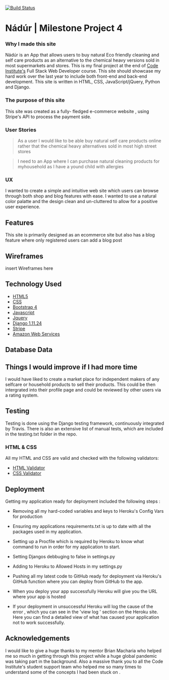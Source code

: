 [![Build Status](https://travis-ci.org/Neilfoster/eco-commerce.svg?branch=master)](https://travis-ci.org/Neilfoster/eco-commerce)

# Nádúr | Milestone Project 4

### Why I made this site

Nádúr is an App that allows users to buy natural Eco friendly cleaning 
and self care products as an alternative to the chemical heavy versions sold in
most supermarkets and stores. 
This is my final project at the end of [Code Institute's](https://codeinstitute.net/) Full
Stack Web Developer course. This site should showcase my hard work over the last year
to include both front-end and back-end development. This site is written in
HTML, CSS, JavaScript/jQuery, Python and Django.

### The purpose of this site

This site was created as a fully- fledged e-commerce website , using Stripe's API
to process the payment side.

### User Stories

> As a user I would like to be able buy natural self care products online rather 
that the chemical heavy alternatives sold in most high street stores

> I need to an App where I can purchase natural cleaning products for myhousehold as 
I have a yound child with allergies 

### UX

I wanted to create a simple and intuitive web site which users can browse through
both shop and blog features with ease. I wanted to use a natural color palatte and 
the design clean and un-cluttered to allow for a positive user experience. 

## Features 

This site is primarily designed as an ecommerce site but also has a blog feature 
where only registered users can add a blog post

## Wireframes
 insert Wireframes here

## Technology Used

* [HTML5](https://en.wikipedia.org/wiki/HTML5)
* [CSS](https://en.wikipedia.org/wiki/Cascading_Style_Sheets)
* [Bootstrap 4](https://getbootstrap.com/)
* [Javascript](https://www.javascript.com/)
* [Jquery](https://jquery.com/)
* [Django 1.11.24](https://docs.djangoproject.com/en/3.0/releases/1.11.24/)
* [Stripe](https://stripe.com/ie)
* [Amazon Web Services](https://aws.amazon.com/)

 

## Database Data


## Things I would improve if I had more time
I would have liked to create a market place for independent makers of any selfcare or household products
to sell their products. This could be then intergrated into their profile page and could be reviewed by
other users via a rating system. 

## Testing 
Testing is done using the Django testing framework, continuously integrated by Travis. 
There is also an extensive list of manual tests, which are included in the testing.txt folder in the repo.

### HTML & CSS
All my HTML and CSS are valid and checked with the following validators:

* [HTML Validator](https://validator.w3.org/)
* [CSS Validator](https://jigsaw.w3.org/css-validator/)

## Deployment 
Getting my application ready for deployment included the following steps :
* Removing all my hard-coded variables and keys to Heroku's Config Vars for production
* Ensuring my applications requirements.txt is up to date with all the packages used
    in my application.
* Setting up a Procfile which is required by Heroku to know what command to
    run in order for my application to start.
* Setting Djangos debbuging to false in settings.py 
* Adding to Heroku to Allowed Hosts in my settings.py 
* Pushing all my latest code to GitHub ready for deployment via Heroku's GitHub function
    where you can deploy from GitHub to the app.

* When you deploy your app successfully Heroku will give you the URL where your app is hosted

* If your deployment in unsuccessful Heroku will log the cause of the error , which you can
    see in the 'view log ' section on the Heroku site. Here you can find a detailed view of what 
    has caused your application not to work successfully.

## Acknowledgements
 I would like to give a huge thanks to my mentor Brian Macharia who helped me so much in getting 
 through this project while a huge global pandemic was taking part in the background. Also a 
 massive thank you to all the Code Institute's student support team who helped me so many times 
 to understand some of the concepts I had been stuck on .
